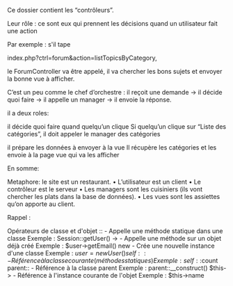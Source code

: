 Ce dossier contient les “contrôleurs”.

Leur rôle : ce sont eux qui prennent les décisions quand un utilisateur fait une action

Par exemple : s'il tape

index.php?ctrl=forum&action=listTopicsByCategory, 

le ForumController va être appelé, il va chercher les bons sujets et envoyer la bonne vue à afficher.

C’est un peu comme le chef d’orchestre : il reçoit une demande → il décide quoi faire → il appelle un manager → il envoie la réponse.


il a deux roles: 

il décide quoi faire quand quelqu’un clique
Si quelqu’un clique sur “Liste des catégories”, il doit appeler le manager des catégories

il prépare les données à envoyer à la vue
Il récupère les catégories et les envoie à la page vue qui va les afficher


En somme: 

Metaphore: 
le site est un restaurant.
	•	L’utilisateur est un client
	•	Le contrôleur est le serveur
	•	Les managers sont les cuisiniers (ils vont chercher les plats dans la base de données).
	•	Les vues sont les assiettes qu’on apporte au client.



Rappel : 

Opérateurs de classe et d'objet
:: - Appelle une méthode statique dans une classe
Exemple : Session::getUser()
-> - Appelle une méthode sur un objet déjà créé
Exemple : $user->getEmail()
new - Crée une nouvelle instance d'une classe
Exemple : $user = new User()
self:: - Référence à la classe courante (méthodes statiques)
Exemple : self::$count
parent:: - Référence à la classe parent
Exemple : parent::__construct()
$this-> - Référence à l'instance courante de l'objet
Exemple : $this->name


